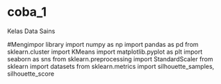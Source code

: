 # coba_1
Kelas Data Sains

#Mengimpor library
import numpy as np
import pandas as pd
from sklearn.cluster import KMeans
import matplotlib.pyplot as plt
import seaborn as sns
from sklearn.preprocessing import StandardScaler
from sklearn import datasets
from sklearn.metrics import silhouette_samples, silhouette_score

